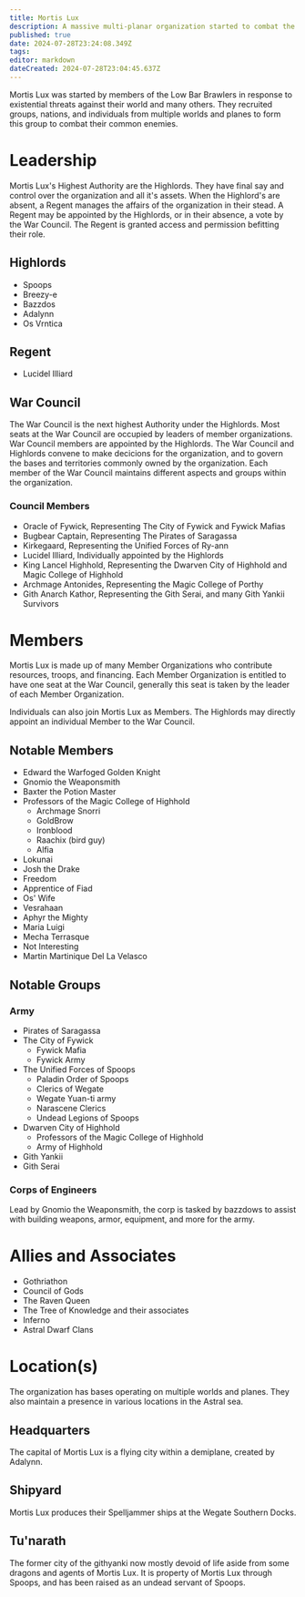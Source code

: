 ```yaml
---
title: Mortis Lux
description: A massive multi-planar organization started to combat the Ithilid threat
published: true
date: 2024-07-28T23:24:08.349Z
tags: 
editor: markdown
dateCreated: 2024-07-28T23:04:45.637Z
---
```


Mortis Lux was started by members of the Low Bar Brawlers in response to existential threats against their world and many others. They recruited groups, nations, and individuals from multiple worlds and planes to form this group to combat their common enemies.

# Leadership
Mortis Lux's Highest Authority are the Highlords. They have final say and control over the organization and all it's assets. When the Highlord's are absent, a Regent manages the affairs of the organization in their stead. A Regent may be appointed by the Highlords, or in their absence, a vote by the War Council. The Regent is granted access and permission befitting their role.
## Highlords
- Spoops
- Breezy-e
- Bazzdos
- Adalynn
- Os Vrntica
## Regent
- Lucidel Illiard

## War Council
The War Council is the next highest Authority under the Highlords. Most seats at the War Council are occupied by leaders of member organizations. War Council members are appointed by the Highlords. The War Council and Highlords convene to make decicions for the organization, and to govern the bases and territories commonly owned by the organization. Each member of the War Council maintains different aspects and groups within the organization. 
### Council Members
- Oracle of Fywick, Representing The City of Fywick and Fywick Mafias
- Bugbear Captain, Representing The Pirates of Saragassa
- Kirkegaard, Representing the Unified Forces of Ry-ann
- Lucidel Illiard, Individually appointed by the Highlords
- King Lancel Highhold, Representing the Dwarven City of Highhold and Magic College of Highhold
- Archmage Antonides, Representing the Magic College of Porthy
- Gith Anarch Kathor, Representing the Gith Serai, and many Gith Yankii Survivors


# Members
Mortis Lux is made up of many Member Organizations who contribute resources, troops, and financing. Each Member Organization is entitled to have one seat at the War Council, generally this seat is taken by the leader of each Member Organization. 

Individuals can also join Mortis Lux as Members. The Highlords may directly appoint an individual Member to the War Council. 

## Notable Members
- Edward the Warfoged Golden Knight
- Gnomio the Weaponsmith
- Baxter the Potion Master
- Professors of the Magic College of Highhold
	- Archmage Snorri
	- GoldBrow
  - Ironblood
  - Raachix (bird guy)
  - Alfia
- Lokunai
- Josh the Drake
- Freedom
- Apprentice of Fiad
- Os' Wife
- Vesrahaan
- Aphyr the Mighty
- Maria Luigi
- Mecha Terrasque
- Not Interesting
- Martin Martinique Del La Velasco


## Notable Groups
### Army
- Pirates of Saragassa
- The City of Fywick
	- Fywick Mafia
	- Fywick Army
- The Unified Forces of Spoops
	- Paladin Order of Spoops
	- Clerics of Wegate
	- Wegate Yuan-ti army
	- Narascene Clerics
 	- Undead Legions of Spoops
- Dwarven City of Highhold
	- Professors of the Magic College of Highhold
  - Army of Highhold
- Gith Yankii
- Gith Serai


### Corps of Engineers
Lead by Gnomio the Weaponsmith, the corp is tasked by bazzdows to assist with building weapons, armor, equipment, and more for the army.


# Allies and Associates
- Gothriathon
- Council of Gods
- The Raven Queen
- The Tree of Knowledge and their associates
- Inferno
- Astral Dwarf Clans


# Location(s)
The organization has bases operating on multiple worlds and planes. They also maintain a presence in various locations in the Astral sea. 

## Headquarters
The capital of Mortis Lux is a flying city within a demiplane, created by Adalynn.

## Shipyard
Mortis Lux produces their Spelljammer ships at the Wegate Southern Docks. 

## Tu'narath
The former city of the githyanki now mostly devoid of life aside from some dragons and agents of Mortis Lux. It is property of Mortis Lux through Spoops, and has been raised as an undead servant of Spoops. 

